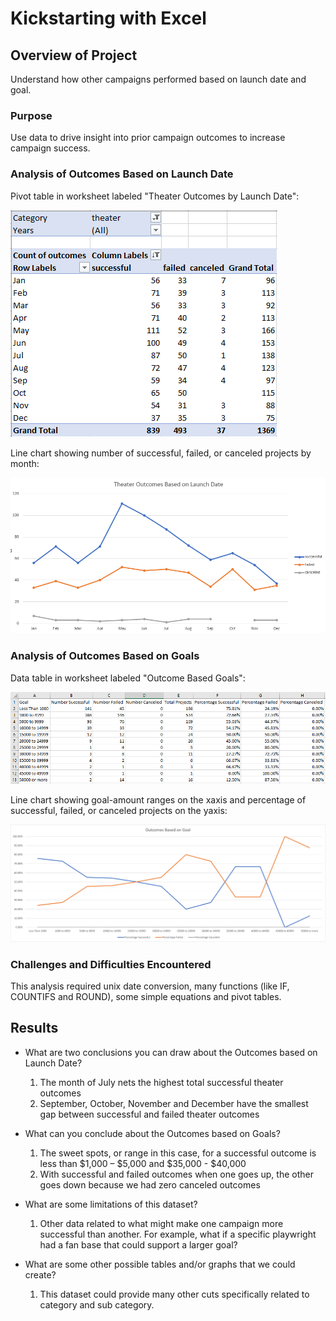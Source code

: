 # Kickstarting with Excel

## Overview of Project

Understand how other campaigns performed based on launch date and goal. 

### Purpose
Use data to drive insight into prior campaign outcomes to increase campaign success. 

### Analysis of Outcomes Based on Launch Date

Pivot table in worksheet labeled "Theater Outcomes by Launch Date":

![Parent Category Outcomes.png](https://github.com/krisnagoda/kickstarter-analysis/blob/5546f68f30a49dd57dfb42bc90d6f2a46d5f20b5/Theater_Outcomes_vs_Launch_Pivot.png)

Line chart showing number of successful, failed, or canceled projects by month:

![Parent Category Outcomes.png](https://github.com/krisnagoda/kickstarter-analysis/blob/5546f68f30a49dd57dfb42bc90d6f2a46d5f20b5/Theater_Outcomes_vs_Launch.png)

### Analysis of Outcomes Based on Goals

Data table in worksheet labeled "Outcome Based Goals":

![Outcome_Based_Goals_Data.png](https://github.com/krisnagoda/kickstarter-analysis/blob/29b5752e4fde6296e7323598f8e077c21c1e4b48/Outcome_Based_Goals_Data.png)

Line chart showing goal-amount ranges on the xaxis and percentage of successful, failed, or canceled projects on the yaxis:

![Outcomes_vs_Goals.png](https://github.com/krisnagoda/kickstarter-analysis/blob/8e5ae125d74f39fcc1b0dd17e29e47116d9653c6/Outcomes_vs_Goals.png)

### Challenges and Difficulties Encountered

This analysis required unix date conversion, many functions (like IF, COUNTIFS and ROUND), some simple equations and pivot tables. 

## Results

- What are two conclusions you can draw about the Outcomes based on Launch Date?

  1. The month of July nets the highest total successful theater outcomes
  2. September, October, November and December have the smallest gap between successful and failed theater outcomes

- What can you conclude about the Outcomes based on Goals?

  1. The sweet spots, or range in this case, for a successful outcome is less than $1,000 – $5,000 and $35,000 - $40,000
  2. With successful and failed outcomes when one goes up, the other goes down because we had zero canceled outcomes

- What are some limitations of this dataset?

  1. Other data related to what might make one campaign more successful than another. For example, what if a specific playwright had a fan base that could support a larger goal?

- What are some other possible tables and/or graphs that we could create?

  1. This dataset could provide many other cuts specifically related to category and sub category.
